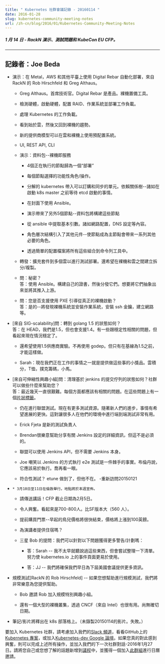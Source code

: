 ```yaml
---
title: " Kubernetes 社群會議記錄 - 20160114 "
date: 2016-01-28
slug: kubernetes-community-meeting-notes
url: /zh-cn/blog/2016/01/Kubernetes-Community-Meeting-Notes
---
```

<!--
---
title: " Kubernetes Community Meeting Notes - 20160114 "
date: 2016-01-28
slug: kubernetes-community-meeting-notes
url: /zh-cn/blog/2016/01/Kubernetes-Community-Meeting-Notes
---
-->
<!--
#####  January 14 - RackN demo, testing woes, and KubeCon EU CFP.
---
 Note taker: Joe Beda
---
-->
#####  1 月 14 日 - RackN 演示、測試問題和 KubeCon EU CFP。
---
 記錄者：Joe Beda
---
<!--
* Demonstration: Automated Deploy on Metal, AWS and others w/ Digital Rebar, Rob Hirschfeld  and Greg Althaus from RackN

    * Greg Althaus. CTO.  Digital Rebar is the product.  Bare metal provisioning tool.

    * Detect hardware, bring it up, configure raid, OS and get workload deployed.

    * Been working on Kubernetes workload.

    * Seeing trend to start in cloud and then move back to bare metal.

    * New provider model to use provisioning system on both cloud and bare metal.

    * UI, REST API, CLI

    * Demo: Packet -- bare metal as a service

        * 4 nodes running grouped into a "deployment"

        * Functional roles/operations selected per node.

        * Decomposed the kubernetes bring up into units that can be ordered and synchronized.  Dependency tree -- things like wait for etcd to be up before starting k8s master.

        * Using the Ansible playbook under the covers.

        * Demo brings up 5 more nodes -- packet will build those nodes

        * Pulled out basic parameters from the ansible playbook.  Things like the network config, dns set up, etc.

        * Hierarchy of roles pulls in other components -- making a node a master brings in a bunch of other roles that are necessary for that.

        * Has all of this combined into a command line tool with a simple config file.

    * Forward: extending across multiple clouds for test deployments.  Also looking to create split/replicated across bare metal and cloud.

    * Q: secrets?   
A: using ansible playbooks.  Builds own certs and then distributes them.  Wants to abstract them out and push that stuff upstream.

    * Q: Do you support bringing up from real bare metal with PXE boot?   
A: yes -- will discover bare metal systems and install OS, install ssh keys, build networking, etc.
-->
* 演示：在 Metal，AWS 和其他平臺上使用 Digital Rebar 自動化部署，來自 RackN 的 Rob Hirschfeld 和 Greg Althaus。

    * Greg Althaus。首席技術官。Digital Rebar 是產品。裸機置備工具。

    * 檢測硬體，啟動硬體，配置 RAID、作業系統並部署工作負載。

    * 處理 Kubernetes 的工作負載。

    * 看到始於雲，然後又回到裸機的趨勢。

    * 新的提供商模型可以在雲和裸機上使用預配置系統。

    * UI, REST API, CLI

    * 演示：資料包--裸機即服務

        * 4個正在執行的節點歸為一個“部署”

        * 每個節點選擇的功能性角色/操作。

        * 分解的 kubernetes 帶入可以訂購和同步的單元。依賴關係樹--諸如在啟動 k8s master 之前等待 etcd 啟動的事情。

        * 在封面下使用 Ansible。

        * 演示帶來了另外5個節點--資料包將構建這些節點

        * 從 ansible 中提取基本引數。諸如網路配置，DNS 設定等內容。

        * 角色層次結構引入了其他元件--使節點成為主節點會帶來一系列其他必要的角色。

        * 透過簡單的配置檔案將所有這些組合到命令列工具中。

    * 轉發：擴充套件到多個雲以進行測試部署。還希望在裸機和雲之間建立拆分/複製。

    * 問：秘密？  
答：使用 Ansible。構建自己的證書，然後分發它們。想要將它們抽象出來並將其推入上游。

    * 問：您是否支援使用 PXE 引導從真正的裸機啟動？   
答：是的--將發現裸機系統並安裝作業系統，安裝 ssh 金鑰，建立網路等。
<!--
* [from SIG-scalability] Q: What is the status of moving to golang 1.5?  
A: At HEAD we are 1.5 but will support 1.4 also. Some issues with flakiness but looks like things are stable now.  

    * Also looking to use the 1.5 vendor experiment.  Move away from godep.  But can't do that until 1.5 is the baseline.

    * Sarah: one of the things we are working on is rewards for doing stuff like this.  Cloud credits, tshirts, poker chips, ponies.
* [from SIG-scalability] Q: What is the status of cleaning up the jenkins based submit queue? What can the community do to help out?  
A: It has been rocky the last few days.  There should be issues associated with each of these. There is a [flake label][1] on those issues.  

    * Still working on test federation.  More test resources now.  Happening slowly but hopefully faster as new people come up to speed.  Will be great to having lots of folks doing e2e tests on their environments.

    * Erick Fjeta is the new test lead

    * Brendan is happy to help share details on Jenkins set up but that shouldn't be necessary.

    * Federation may use Jenkins API but doesn't require Jenkins itself.

    * Joe bitches about the fact that running the e2e tests in the way Jenkins is tricky.  Brendan says it should be runnable easily.  Joe will take another look.

    * Conformance tests? etune did this but he isn't here.  - revisit 20150121
-->
* [來自 SIG-scalability]問：轉到 golang 1.5 的狀態如何？  
答：在 HEAD，我們是1.5，但也會支援1.4。有一些跟穩定性相關的問題，但看起來現在情況穩定了。  

    * 還希望使用1.5供應商實驗。不再使用 godep。但只有在基線為1.5之前，才能這樣做。

    * Sarah：現在我們正在工作的事情之一就是提供做這些事的小獎品。雲積分，T恤，撲克籌碼，小馬。
* [來自可伸縮性興趣小組]問：清理基於 jenkins 的提交佇列的狀態如何？社群可以做些什麼來幫助您？  
答：最近幾天一直很艱難。每個方面都應該有相關的問題。在這些問題上有一個[片狀標籤][1]。  

    * 仍在進行聯盟測試。現在有更多測試資源。隨著新人們的進步，事情有希望進展的更快。這對讓很多人在他們的環境中進行端到端測試非常有用。

    * Erick Fjeta 是新的測試負責人

    * Brendan很樂意幫助分享有關 Jenkins 設定的詳細資訊，但這不是必須的。

    * 聯盟可以使用 Jenkins API，但不需要 Jenkins 本身。

    * Joe 嘲笑以 Jenkins 的方式執行 e2e 測試是一件棘手的事實。布倫丹說，它應該易於執行。喬再看一眼。

    * 符合性測試？ etune 做到了，但他不在。 -重新訪問20150121
<!--
*     * March 10-11 in London.  Venue to be announced this week.

    * Please send talks!  CFP deadline looks to be Feb 5.

    * Lots of excitement.  Looks to be 700-800 people.  Bigger than SF version (560 ppl).

    * Buy tickets early -- early bird prices will end soon and price will go up 100 GBP.

    * Accommodations provided for speakers?

    * Q from Bob @ Samsung: Can we get more warning/planning for stuff like this:

        * A: Sarah -- I don't hear about this stuff much in advance but will try to pull together a list.  Working to make the events page on kubernetes.io easier to use.

        * A: JJ -- we'll make sure we give more info earlier for the next US conf.
-->
*     * 3月10日至11日在倫敦舉行。地點將於本週宣佈。

    * 請傳送講話！CFP 截止日期為2月5日。

    * 令人興奮。看起來是700-800人。比SF版本大（560 人）。

    * 提前購買門票--早起的鳥兒價格將很快結束，價格將上漲到100英鎊。

    * 為演講者提供住宿嗎？

    * 三星 Bob 的提問：我們可以針對以下問題獲得更多警告/計劃嗎：

        * 答：Sarah -- 我不太早就聽說過這些東西，但會嘗試整理一下清單。努力使 kubernetes.io 上的事件頁面更易於使用。

        * 答：JJ -- 我們將確保我們早日為下屆美國會議提供更多資訊。
<!--
* Scale tests [Rob Hirschfeld from RackN] -- if you want to help coordinate on scale tests we'd love to help.

    * Bob invited Rob to join the SIG-scale group.

    * There is also a big bare metal cluster through the CNCF (from Intel) that will be useful too.  No hard dates yet on that.
* Notes/video going to be posted on k8s blog. (Video for 20150114 wasn't recorded.  Fail.)

To get involved in the Kubernetes community consider joining our [Slack channel][2], taking a look at the [Kubernetes project][3] on GitHub, or join the [Kubernetes-dev Google group][4]. If you're really excited, you can do all of the above and join us for the next community conversation - January 27th, 2016. Please add yourself or a topic you want to know about to the [agenda][5] and get a calendar invitation by joining [this group][6].
-->
* 規模測試[RackN 的 Rob Hirschfeld] -- 如果您想幫助進行規模測試，我們將非常樂意為您提供幫助。

    * Bob 邀請 Rob 加入規模特別興趣小組。

    * 還有一個大型的裸機叢集，透過 CNCF（來自 Intel）也很有用。尚無確切日期。
* 筆記/影片將釋出在 k8s 部落格上。（未錄製20150114的影片。失敗。）

要加入 Kubernetes 社群，請考慮加入我們的[Slack 頻道][2]，看看GitHub上的[Kubernetes 專案][3]，或加入[Kubernetes-dev Google 論壇][4]。如果您真的對此感到興奮，則可以完成上述所有操作，並加入我們的下一次社群對話-2016年1月27日。請將您自己或您想了解的話題新增到[議程][5]中，並獲得一個加入[此群組][6]進行日曆邀請。    



[1]: https://github.com/kubernetes/kubernetes/labels/kind%2Fflake
[2]: http://slack.k8s.io/
[3]: https://github.com/kubernetes/
[4]: https://groups.google.com/forum/#!forum/kubernetes-dev
[5]: https://docs.google.com/document/d/1VQDIAB0OqiSjIHI8AWMvSdceWhnz56jNpZrLs6o7NJY/edit#
[6]: https://groups.google.com/forum/#!forum/kubernetes-community-video-chat

